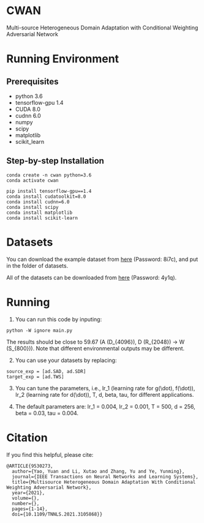 # CWAN

Multi-source Heterogeneous Domain Adaptation with Conditional Weighting Adversarial Network

# Running Environment

## Prerequisites
* python 3.6
* tensorflow-gpu 1.4
* CUDA 8.0
* cudnn 6.0
* numpy
* scipy
* matplotlib
* scikit_learn

## Step-by-step Installation

```
conda create -n cwan python=3.6
conda activate cwan

pip install tensorflow-gpu==1.4
conda install cudatoolkit=8.0
conda install cudnn=6.0
conda install scipy
conda install matplotlib
conda install scikit-learn
```

# Datasets

You can download the example dataset from [here](https://pan.baidu.com/s/1-SuuuOFkC-sQ9z8_fq3zZg) (Password: 8i7c), and put in the folder of datasets.

All of the datasets can be downloaded from [here](https://pan.baidu.com/s/1lkSIsNRQJg6i5KffM1mxRg) (Password: 4y1q).

# Running

1. You can run this code by inputing: 
```
python -W ignore main.py
```
The results should be close to 59.67 (A (D_{4096}), D (R_{2048}) -> W (S_{800})). Note that different environmental outputs may be different.

2. You can use your datasets by replacing:
```
source_exp = [ad.SAD, ad.SDR]
target_exp = [ad.TWS]
```

3. You can tune the parameters, i.e., lr_1 (learning rate for g(\dot), f(\dot)), lr_2 (learning rate for d(\dot)), T, d, beta, tau, for different applications.

4. The default parameters are: lr_1 = 0.004, lr_2 = 0.001, T = 500, d = 256, beta = 0.03, tau = 0.004.

# Citation

If you find this helpful, please cite:
```
@ARTICLE{9530273,
  author={Yao, Yuan and Li, Xutao and Zhang, Yu and Ye, Yunming},
  journal={IEEE Transactions on Neural Networks and Learning Systems}, 
  title={Multisource Heterogeneous Domain Adaptation With Conditional Weighting Adversarial Network}, 
  year={2021},
  volume={},
  number={},
  pages={1-14},
  doi={10.1109/TNNLS.2021.3105868}}
```
